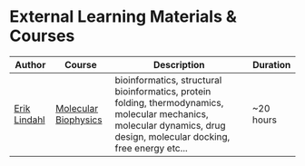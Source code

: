 # External Learning Materials & Courses

| Author                                          | Course                                                | Description      |  Duration  |
| ----------------------------------------------- | ----------------------------------------------------- | -------------   | ---------- |
| [Erik Lindahl](erik-lindahl.md)        | [Molecular Biophysics](erik-lindahl.md)     | bioinformatics, structural bioinformatics, protein folding, thermodynamics, molecular mechanics, molecular dynamics, drug design, molecular docking, free energy etc... | ~20 hours
